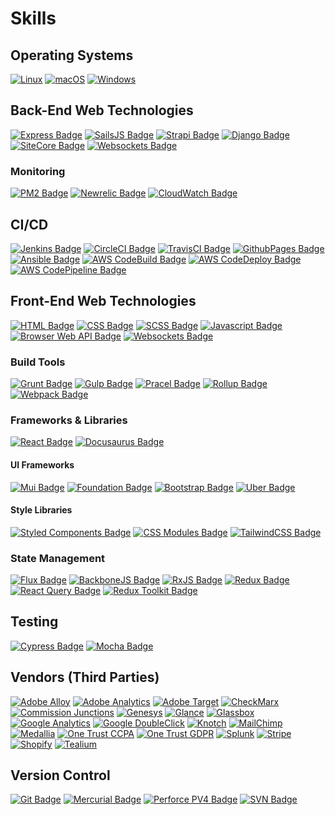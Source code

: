 # Skills

## Operating Systems

[![Linux](https://svgshare.com/i/Zhy.svg)](https://svgshare.com/i/Zhy.svg)
[![macOS](https://svgshare.com/i/ZjP.svg)](https://svgshare.com/i/ZjP.svg)
[![Windows](https://svgshare.com/i/ZhY.svg)](https://svgshare.com/i/ZhY.svg)

## Back-End Web Technologies

[![Express Badge](https://img.shields.io/badge/framework-expressjs-critical.svg)](https://expressjs.com/)
[![SailsJS Badge](https://img.shields.io/badge/framework-sailsjs-critical.svg)](https://sailsjs.com/)
[![Strapi Badge](https://img.shields.io/badge/framework-strapi-critical.svg)](https://strapi.io/)
[![Django Badge](https://img.shields.io/badge/framework-django-critical.svg)](https://www.djangoproject.com/)
[![SiteCore Badge](https://img.shields.io/badge/framework-SiteCore-critical.svg)](https://www.sitecore.com/)
[![Websockets Badge](https://img.shields.io/badge/framework-websockets-critical.svg)](https://www.sitecore.com/)

### Monitoring

[![PM2 Badge](https://img.shields.io/badge/monitoring-pm2-critical.svg)](https://shields.io/)
[![Newrelic Badge](https://img.shields.io/badge/monitoring-newrelic-critical.svg)](https://shields.io/)
[![CloudWatch Badge](https://img.shields.io/badge/monitoring-cloudwatch-critical.svg)](https://shields.io/)

## CI/CD

[![Jenkins Badge](https://img.shields.io/badge/build-jenkins-critical.svg)](https://shields.io/)
[![CircleCI Badge](https://img.shields.io/badge/build-circleci-critical.svg)](https://shields.io/)
[![TravisCI Badge](https://img.shields.io/badge/build-travisci-critical.svg)](https://shields.io/)
[![GithubPages Badge](https://img.shields.io/badge/build-githubpages-critical.svg)](https://shields.io/)
[![Ansible Badge](https://img.shields.io/badge/build-ansible-critical.svg)](https://shields.io/)
[![AWS CodeBuild Badge](https://img.shields.io/badge/build-aws%20codebuild-critical.svg)](https://shields.io/)
[![AWS CodeDeploy Badge](https://img.shields.io/badge/build-aws%20codedeploy-critical.svg)](https://shields.io/)
[![AWS CodePipeline Badge](https://img.shields.io/badge/build-aws%20codepipeline-critical.svg)](https://shields.io/)

## Front-End Web Technologies

[![HTML Badge](https://img.shields.io/badge/language-HTML-blue.svg)](https://shields.io/)
[![CSS Badge](https://img.shields.io/badge/language-CSS-blue.svg)](https://shields.io/)
[![SCSS Badge](https://img.shields.io/badge/language-SCSS-blue.svg)](https://shields.io/)
[![Javascript Badge](https://img.shields.io/badge/language-Javascript-blue.svg)](https://shields.io/)
[![Browser Web API Badge](https://img.shields.io/badge/language-BrowserAPI-blue.svg)](https://shields.io/)
[![Websockets Badge](https://img.shields.io/badge/framework-websockets-blue.svg)](https://www.sitecore.com/)

### Build Tools

[![Grunt Badge](https://img.shields.io/badge/tool-grunt-blue.svg)](https://shields.io/)
[![Gulp Badge](https://img.shields.io/badge/tool-gulp-blue.svg)](https://shields.io/)
[![Pracel Badge](https://img.shields.io/badge/tool-parcel-blue.svg)](https://shields.io/)
[![Rollup Badge](https://img.shields.io/badge/tool-rollup-blue.svg)](https://shields.io/)
[![Webpack Badge](https://img.shields.io/badge/tool-webpack-blue.svg)](https://shields.io/)

### Frameworks & Libraries
[![React Badge](https://img.shields.io/badge/framework-react-blue.svg)](https://shields.io/)
[![Docusaurus Badge](https://img.shields.io/badge/framework-docusaurus-blue.svg)](https://shields.io/)

#### UI Frameworks
[![Mui Badge](https://img.shields.io/badge/ui-mui-blue.svg)](https://mui.com/)
[![Foundation Badge](https://img.shields.io/badge/ui-foundation-blue.svg)](https://shields.io/)
[![Bootstrap Badge](https://img.shields.io/badge/ui-bootstrap-blue.svg)](https://shields.io/)
[![Uber Badge](https://img.shields.io/badge/ui-baseweb.design-blue.svg)](https://shields.io/)

#### Style Libraries
[![Styled Components Badge](https://img.shields.io/badge/library-styled.components-blue.svg)](https://shields.io/)
[![CSS Modules Badge](https://img.shields.io/badge/library-css.modules-blue.svg)](https://shields.io/)
[![TailwindCSS Badge](https://img.shields.io/badge/library-tailwind-blue.svg)](https://shields.io/)

### State Management

[![Flux Badge](https://img.shields.io/badge/framework-flux-blue.svg)](https://shields.io/)
[![BackboneJS Badge](https://img.shields.io/badge/framework-backbone-blue.svg)](https://shields.io/)
[![RxJS Badge](https://img.shields.io/badge/framework-rxjs-blue.svg)](https://shields.io/)
[![Redux Badge](https://img.shields.io/badge/framework-redux-blue.svg)](https://shields.io/)
[![React Query Badge](https://img.shields.io/badge/framework-react%20query-blue.svg)](https://shields.io/)
[![Redux Toolkit Badge](https://img.shields.io/badge/framework-redux%20toolkit-blue.svg)](https://shields.io/)

## Testing

[![Cypress Badge](https://img.shields.io/badge/testing-cypress-green.svg)](https://shields.io/)
[![Mocha Badge](https://img.shields.io/badge/testing-mocha-green.svg)](https://shields.io/)

## Vendors (Third Parties)

[![Adobe Alloy](https://img.shields.io/badge/build-adobe%20alloy-yellowgreen.svg)](https://shields.io/)
[![Adobe Analytics](https://img.shields.io/badge/build-adobe%20analytics-yellowgreen.svg)](https://shields.io/)
[![Adobe Target](https://img.shields.io/badge/build-adobe%20target-yellowgreen.svg)](https://shields.io/)
[![CheckMarx](https://img.shields.io/badge/build-checkmarx-yellowgreen.svg)](https://shields.io/)
[![Commission Junctions](https://img.shields.io/badge/build-commission%20junctions-yellowgreen.svg)](https://shields.io/)
[![Genesys](https://img.shields.io/badge/build-genesys-yellowgreen.svg)](https://shields.io/)
[![Glance](https://img.shields.io/badge/build-glance-yellowgreen.svg)](https://shields.io/)
[![Glassbox](https://img.shields.io/badge/build-glassbox-yellowgreen.svg)](https://shields.io/)
[![Google Analytics](https://img.shields.io/badge/build-google%20analytics-yellowgreen.svg)](https://shields.io/)
[![Google DoubleClick](https://img.shields.io/badge/build-google%20doubleclick-yellowgreen.svg)](https://shields.io/)
[![Knotch](https://img.shields.io/badge/build-knotch-yellowgreen.svg)](https://shields.io/)
[![MailChimp](https://img.shields.io/badge/build-mailchimp-yellowgreen.svg)](https://shields.io/)
[![Medallia](https://img.shields.io/badge/build-medallia-yellowgreen.svg)](https://shields.io/)
[![One Trust CCPA](https://img.shields.io/badge/build-onetrust%20ccpa-yellowgreen.svg)](https://shields.io/)
[![One Trust GDPR](https://img.shields.io/badge/build-onetrust%20gdpr-yellowgreen.svg)](https://shields.io/)
[![Splunk](https://img.shields.io/badge/build-splunk-yellowgreen.svg)](https://shields.io/)
[![Stripe](https://img.shields.io/badge/build-stripe-yellowgreen.svg)](https://shields.io/)
[![Shopify](https://img.shields.io/badge/build-shopify-yellowgreen.svg)](https://shields.io/)
[![Tealium](https://img.shields.io/badge/build-tealium-yellowgreen.svg)](https://shields.io/)

## Version Control

[![Git Badge](https://img.shields.io/badge/version-git-yellow.svg)](https://shields.io/)
[![Mercurial Badge](https://img.shields.io/badge/version-merurial-yellow.svg)](https://shields.io/)
[![Perforce PV4 Badge](https://img.shields.io/badge/version-pv4-yellow.svg)](https://shields.io/)
[![SVN Badge](https://img.shields.io/badge/version-svn-yellow.svg)](https://shields.io/)
